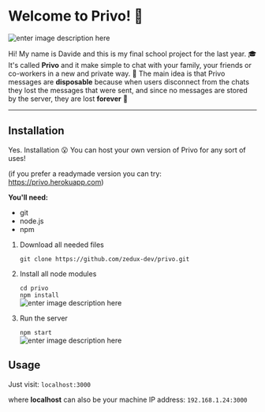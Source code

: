 # Welcome to Privo! 👋

![enter image description here](https://i.ibb.co/L99LpyS/log.png)

Hi! My name is Davide and this is my final school project for the last year. 🎓
It's called **Privo** and it make simple to chat with your family, your friends or co-workers in a new and private way. 💬
The main idea is that Privo messages are **disposable** because when users disconnect from the chats they lost the messages that were sent, and since no messages are stored by the server, they are lost **forever** 😬

---

## Installation
Yes. Installation 😮
You can host your own version of Privo for any sort of uses!

(if you prefer a readymade version you can try: https://privo.herokuapp.com)

**You'll need:**
- git
- node.js
- npm


1. Download all needed files  
  
    `git clone https://github.com/zedux-dev/privo.git`

2. Install all node modules  
  
    `cd privo`  
    `npm install`  
![enter image description here](https://i.ibb.co/nBGjNC6/Schermata-2022-01-24-alle-13-07-35.png)

3. Run the server
  
    `npm start`  
![enter image description here](https://i.ibb.co/JRQ23yM/Schermata-2022-01-24-alle-13-11-18.png%22%20alt=%22Schermata-2022-01-24-alle-13-11-18)

## Usage

Just visit:
`localhost:3000`

where **localhost** can also be your machine IP address:
`192.168.1.24:3000`

